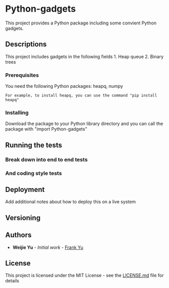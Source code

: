 # Python-gadgets
This project provides a Python package including some convient Python gadgets.

## Descriptions

This project includes gadgets in the following fields
        1. Heap queue
        2. Binary trees

### Prerequisites

You need the following Python packages: heapq, numpy

```
For example, to install heapq, you can use the command "pip install heapq"
```

### Installing

Download the package to your Python library directory and you can call the package with "import Python-gadgets"

## Running the tests



### Break down into end to end tests



### And coding style tests



## Deployment

Add additional notes about how to deploy this on a live system


## Versioning


## Authors

* **Weijie Yu** - *Initial work* - [Frank Yu](https://github.com/Frank-W-Yu)


## License

This project is licensed under the MIT License - see the [LICENSE.md](LICENSE.md) file for details
